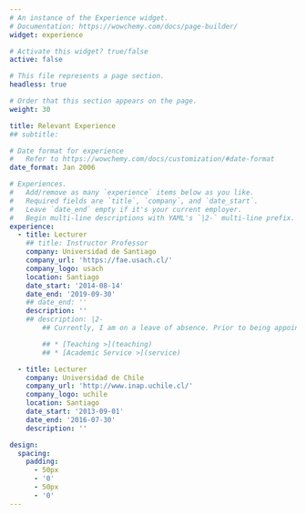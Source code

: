 ```yaml
---
# An instance of the Experience widget.
# Documentation: https://wowchemy.com/docs/page-builder/
widget: experience

# Activate this widget? true/false
active: false

# This file represents a page section.
headless: true

# Order that this section appears on the page.
weight: 30

title: Relevant Experience
## subtitle:

# Date format for experience
#   Refer to https://wowchemy.com/docs/customization/#date-format
date_format: Jan 2006

# Experiences.
#   Add/remove as many `experience` items below as you like.
#   Required fields are `title`, `company`, and `date_start`.
#   Leave `date_end` empty if it's your current employer.
#   Begin multi-line descriptions with YAML's `|2-` multi-line prefix.
experience:
  - title: Lecturer
    ## title: Instructor Professor
    company: Universidad de Santiago
    company_url: 'https://fae.usach.cl/'
    company_logo: usach
    location: Santiago
    date_start: '2014-08-14'
    date_end: '2019-09-30'
    ## date_end: ''
    description: ''
    ## description: |2-
        ## Currently, I am on a leave of absence. Prior to being appointed as an Instructor, I worked as an Adjunct Professor between 2014 and 2018.

        ## * [Teaching >](teaching)
        ## * [Academic Service >](service)

  - title: Lecturer
    company: Universidad de Chile
    company_url: 'http://www.inap.uchile.cl/'
    company_logo: uchile
    location: Santiago
    date_start: '2013-09-01'
    date_end: '2016-07-30'
    description: ''

design:
  spacing:
    padding:
      - 50px
      - '0'
      - 50px
      - '0'
---
```

